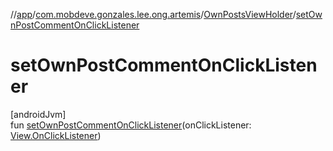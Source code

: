 //[app](../../../index.md)/[com.mobdeve.gonzales.lee.ong.artemis](../index.md)/[OwnPostsViewHolder](index.md)/[setOwnPostCommentOnClickListener](set-own-post-comment-on-click-listener.md)

# setOwnPostCommentOnClickListener

[androidJvm]\
fun [setOwnPostCommentOnClickListener](set-own-post-comment-on-click-listener.md)(onClickListener: [View.OnClickListener](https://developer.android.com/reference/kotlin/android/view/View.OnClickListener.html))
